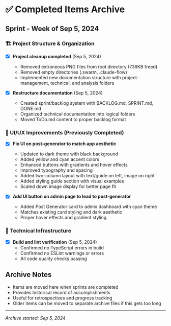 # ✅ Completed Items Archive

## Sprint - Week of Sep 5, 2024

### 🏗️ Project Structure & Organization
- [x] **Project cleanup completed** (Sep 5, 2024)
  - Removed extraneous PNG files from root directory (736KB freed)
  - Removed empty directories (.swarm, .claude-flow)
  - Implemented new documentation structure with project-management, technical, and analysis folders

- [x] **Restructure documentation** (Sep 5, 2024)
  - Created sprint/backlog system with BACKLOG.md, SPRINT.md, DONE.md
  - Organized technical documentation into logical folders
  - Moved ToDo.md content to proper backlog format

### 🎨 UI/UX Improvements (Previously Completed)
- [x] **Fix UI on post-generator to match app aesthetic**
  - Updated to dark theme with black background
  - Added yellow and cyan accent colors
  - Enhanced buttons with gradients and hover effects
  - Improved typography and spacing
  - Added two-column layout with text/guide on left, image on right
  - Added styling guide section with visual examples
  - Scaled down image display for better page fit

- [x] **Add UI button on admin page to lead to post-generator**
  - Added Post Generator card to admin dashboard with cyan theme
  - Matches existing card styling and dark aesthetic
  - Proper hover effects and gradient styling

### 🔧 Technical Infrastructure
- [x] **Build and lint verification** (Sep 5, 2024)
  - Confirmed no TypeScript errors in build
  - Confirmed no ESLint warnings or errors
  - All code quality checks passing

## Archive Notes
- Items are moved here when sprints are completed
- Provides historical record of accomplishments
- Useful for retrospectives and progress tracking
- Older items can be moved to separate archive files if this gets too long

---
*Archive started: Sep 5, 2024*